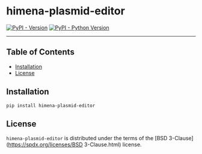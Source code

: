 # himena-plasmid-editor

[![PyPI - Version](https://img.shields.io/pypi/v/himena-plasmid-editor.svg)](https://pypi.org/project/himena-plasmid-editor)
[![PyPI - Python Version](https://img.shields.io/pypi/pyversions/himena-plasmid-editor.svg)](https://pypi.org/project/himena-plasmid-editor)

-----

## Table of Contents

- [Installation](#installation)
- [License](#license)

## Installation

```console
pip install himena-plasmid-editor
```

## License

`himena-plasmid-editor` is distributed under the terms of the [BSD 3-Clause](https://spdx.org/licenses/BSD 3-Clause.html) license.

